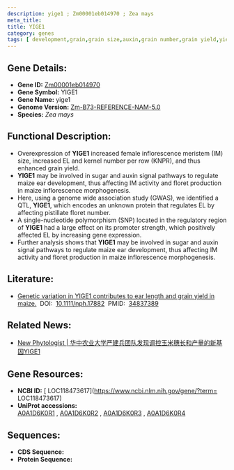 ```yaml
---
description: yige1 ; Zm00001eb014970 ; Zea mays
meta_title:
title: YIGE1
category: genes
tags: [ development,grain,grain size,auxin,grain number,grain yield,yield,meristem,inflorescence,sugar,grain protein,inflorescence development ]
---
```


## Gene Details:
- **Gene ID:**	[Zm00001eb014970](https://www.maizegdb.org/gene_center/gene/Zm00001eb014970)
- **Gene Symbol:** YIGE1
- **Gene Name:** yige1
- **Genome Version:** [Zm-B73-REFERENCE-NAM-5.0](https://www.maizegdb.org/genome/assembly/Zm-B73-REFERENCE-NAM-5.0)
- **Species:** *Zea mays*

## Functional Description:
   - Overexpression of **YIGE1** increased female inflorescence meristem (IM) size, increased EL and kernel number per row (KNPR), and thus enhanced grain yield.
   - **YIGE1** may be involved in sugar and auxin signal pathways to regulate maize ear development, thus affecting IM activity and floret production in maize inflorescence morphogenesis.
   - Here, using a genome wide association study (GWAS), we identified a QTL, **YIGE1**, which encodes an unknown protein that regulates EL by affecting pistillate floret number.
   - A single-nucleotide polymorphism (SNP) located in the regulatory region of **YIGE1** had a large effect on its promoter strength, which positively affected EL by increasing gene expression.
   - Further analysis shows that **YIGE1** may be involved in sugar and auxin signal pathways to regulate maize ear development, thus affecting IM activity and floret production in maize inflorescence morphogenesis.

## Literature:
   - [Genetic variation in YIGE1 contributes to ear length and grain yield in maize.]( https://nph.onlinelibrary.wiley.com/doi/10.1111/nph.17882)&nbsp;&nbsp;DOI:&nbsp;&nbsp;[10.1111/nph.17882](https://nph.onlinelibrary.wiley.com/doi/10.1111/nph.17882)&nbsp;&nbsp;PMID:&nbsp;&nbsp;[34837389](https://pubmed.ncbi.nlm.nih.gov/34837389/)

## Related News:
   - [New Phytologist | 华中农业大学严建兵团队发现调控玉米穗长和产量的新基因YIGE1](https://mp.weixin.qq.com/s?__biz=Mzg3MDEwNDEyMg==&mid=2247521593&idx=1&sn=e4c5acbd612deb610f08f914c424b487&chksm=ce90386cf9e7b17aa4e00a0efea3b77174b618c64343baa368da7e89e9cd733b6bd6ee174f79&scene=27#wechat_redirect)

## Gene Resources:
- **NCBI ID:** [ LOC118473617](https://www.ncbi.nlm.nih.gov/gene/?term= LOC118473617)
- **UniProt accessions:** [A0A1D6K0R1](https://www.uniprot.org/uniprotkb/A0A1D6K0R1/entry)&nbsp;,&nbsp;[A0A1D6K0R2](https://www.uniprot.org/uniprotkb/A0A1D6K0R2/entry)&nbsp;,&nbsp;[A0A1D6K0R3](https://www.uniprot.org/uniprotkb/A0A1D6K0R3/entry)&nbsp;,&nbsp;[A0A1D6K0R4](https://www.uniprot.org/uniprotkb/A0A1D6K0R4/entry)

## Sequences:
- **CDS Sequence:**
- **Protein Sequence:**
